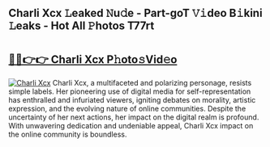 ## Charli Xcx 𝙻eaked 𝙽u𝚍e - Part-goT 𝚅𝚒deo B𝚒kini 𝙻eaks - Hot All 𝙿hotos T77rt

# <h2><a href="http://ld1k4o.urlbe.top/?page=Charli+Xcx">🔗🔗👉👉 Charli Xcx P𝚑oto𝚜Vid𝚎o</a></h2>

[![Charli Xcx](https://i.imgur.com/eBuTRDB.gif)](http://ld1k4o.urlbe.top/?page=Charli+Xcx)
Charli Xcx, a multifaceted and polarizing personage, resists simple labels. Her pioneering use of digital media for self-representation has enthralled and infuriated viewers, igniting debates on morality, artistic expression, and the evolving nature of online communities. Despite the uncertainty of her next actions, her impact on the digital realm is profound. With unwavering dedication and undeniable appeal, Charli Xcx impact on the online community is boundless.
